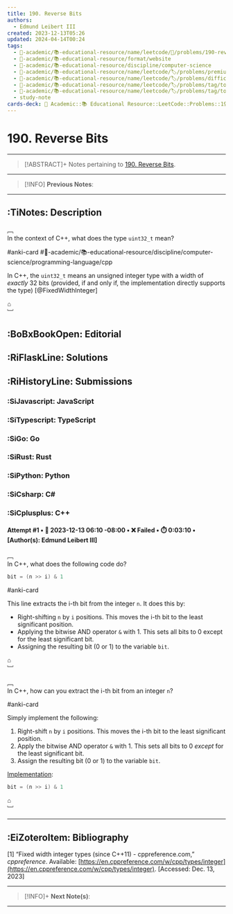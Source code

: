 ```yaml
---
title: 190. Reverse Bits
authors:
  - Edmund Leibert III
created: 2023-12-13T05:26
updated: 2024-04-14T00:24
tags:
  - 🔴-academic/📚-educational-resource/name/leetcode/🔖/problems/190-reverse-bits
  - 🔴-academic/📚-educational-resource/format/website
  - 🔴-academic/📚-educational-resource/discipline/computer-science
  - 🔴-academic/📚-educational-resource/name/leetcode/🏷️/problems/premium/🔓-no
  - 🔴-academic/📚-educational-resource/name/leetcode/🏷️/problems/difficulty/easy
  - 🔴-academic/📚-educational-resource/name/leetcode/🏷️/problems/tag/topic/divide-and-conquer
  - 🔴-academic/📚-educational-resource/name/leetcode/🏷️/problems/tag/topic/bit-manipulation
  - study-note
cards-deck: 🔴 Academic::📚 Educational Resource::LeetCode::Problems::190. Reverse Bits
---
```


# 190. Reverse Bits

---

> [!ABSTRACT]+
> Notes pertaining to [190. Reverse Bits](https://leetcode.com/problems/reverse-bits/).

---

> [!INFO]
> **Previous Notes**:
> 

---

## :TiNotes: Description

﹇<br>
In the context of C++, what does the type `uint32_t` mean?

#anki-card #🔴-academic/📚-educational-resource/discipline/computer-science/programming-language/cpp 

In C++, the `uint32_t` means an unsigned integer type with a width of _exactly_ 32 bits (provided, if and only if, the implementation directly supports the type) [@FixedWidthInteger]



⌂
<br>﹈<br>


## :BoBxBookOpen: Editorial

## :RiFlaskLine: Solutions

## :RiHistoryLine: Submissions

### :SiJavascript: JavaScript

### :SiTypescript: TypeScript

### :SiGo: Go

### :SiRust: Rust

### :SiPython: Python

### :SiCsharp: C\#

### :SiCplusplus: C++

#### **Attempt #1** • 📆 2023-12-13 06:10 -08:00 • ❌ Failed • ⏱️ 0:03:10 • \[Author(s): Edmund Leibert III\]

﹇<br>
In C++, what does the following code do?

```cpp
bit = (n >> i) & 1
```

#anki-card 

This line extracts the i-th bit from the integer `n`. It does this by:

- Right-shifting `n` by `i` positions. This moves the i-th bit to the least significant position.
- Applying the bitwise AND operator `&` with 1. This sets all bits to 0 except for the least significant bit.
- Assigning the resulting bit (0 or 1) to the variable `bit`.

⌂
<br>﹈<br>

﹇<br>
In C++, how can you extract the i-th bit from an integer `n`?

#anki-card 

Simply implement the following:
1. Right-shift `n` by `i` positions. This moves the i-th bit to the least significant position.
2. Apply the bitwise AND operator `&` with 1. This sets all bits to 0 _except_ for the least significant bit.
3. Assign the resulting bit (0 or 1) to the variable `bit`.

<u>Implementation</u>:

```cpp
bit = (n >> i) & 1
```

⌂
<br>﹈<br>



---

## :EiZoteroItem: Bibliography

\[1\]
“Fixed width integer types (since C++11) - cppreference.com,” _cppreference_. Available: [https://en.cppreference.com/w/cpp/types/integer](https://en.cppreference.com/w/cpp/types/integer). [Accessed: Dec. 13, 2023]

---

> [!INFO]+ 
> **Next Note(s)**:
> 

---
